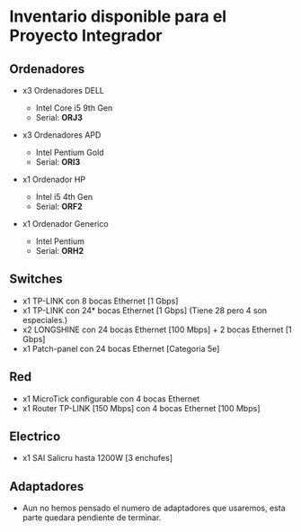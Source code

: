 # Inventario disponible para el Proyecto Integrador

## Ordenadores
- x3 Ordenadores DELL 
  - Intel Core i5 9th Gen
  - Serial: **ORJ3**

- x3 Ordenadores APD
  - Intel Pentium Gold
  - Serial: **ORI3**

- x1 Ordenador HP
  - Intel i5 4th Gen
  - Serial: **ORF2**

- x1 Ordenador Generico
  - Intel Pentium
  - Serial: **ORH2**

## Switches
- x1 TP-LINK con 8 bocas Ethernet [1 Gbps]
- x1 TP-LINK con 24* bocas Ethernet [1 Gbps] (Tiene 28 pero 4 son especiales.)
- x2 LONGSHINE con 24 bocas Ethernet [100 Mbps] + 2 bocas Ethernet [1 Gbps]
- x1 Patch-panel con 24 bocas Ethernet [Categoria 5e]

## Red
- x1 MicroTick configurable con 4 bocas Ethernet
- x1 Router TP-LINK [150 Mbps] con 4 bocas Ethernet [100 Mbps]

## Electrico
- x1 SAI Salicru hasta 1200W [3 enchufes]

## Adaptadores
- Aun no hemos pensado el numero de adaptadores que usaremos, esta parte quedara pendiente de terminar.
